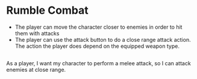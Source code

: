 # Rumble Combat

- The player can move the character closer to enemies in order to hit them with attacks
- The player can use the attack button to do a close range attack action. The action the player does depend on the equipped weapon type.

## 

As a player, I want my character to perform a melee attack, so I can attack enemies at close range.